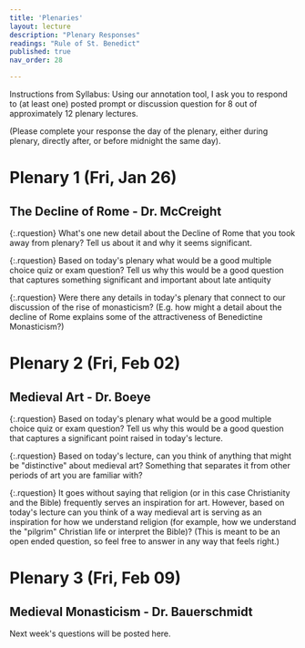 ```yaml
---
title: 'Plenaries'
layout: lecture
description: "Plenary Responses"
readings: "Rule of St. Benedict"
published: true
nav_order: 28

---
```


Instructions from Syllabus: Using our annotation tool, I ask you to respond to (at least one) posted prompt or discussion question for 8 out of approximately 12 plenary lectures. 

(Please complete your response the day of the plenary, either during plenary, directly after, or before midnight the same day).

# Plenary 1 (Fri, Jan 26)
## The Decline of Rome - Dr. McCreight

<div class="discussion" markdown="1">

{:.rquestion}
What's one new detail about the Decline of Rome that you took away from plenary? Tell us about it and why it seems significant.

{:.rquestion}
Based on today's plenary what would be a good multiple choice quiz or exam question? Tell us why this would be a good question that captures something significant and important about late antiquity

{:.rquestion}
Were there any details in today's plenary that connect to our discussion of the rise of monasticism? (E.g. how might a detail about the decline of Rome explains some of the attractiveness of Benedictine Monasticism?)

</div>

# Plenary 2 (Fri, Feb 02)
## Medieval Art - Dr. Boeye

<div class="discussion" markdown="1">

{:.rquestion}
Based on today's plenary what would be a good multiple choice quiz or exam question? Tell us why this would be a good question that captures a significant point raised in today's lecture.

{:.rquestion}
Based on today's lecture, can you think of anything that might be "distinctive" about medieval art? Something that separates it from other periods of art you are familiar with?

{:.rquestion}
It goes without saying that religion (or in this case Christianity and the Bible) frequently serves an inspiration for art. However, based on today's lecture can you think of a way medieval art is serving as an inspiration for how we understand religion (for example, how we understand the "pilgrim" Christian life or interpret the Bible)? (This is meant to be an open ended question, so feel free to answer in any way that feels right.)


</div>


# Plenary 3 (Fri, Feb 09)
## Medieval Monasticism - Dr. Bauerschmidt

Next week's questions will be posted here.
